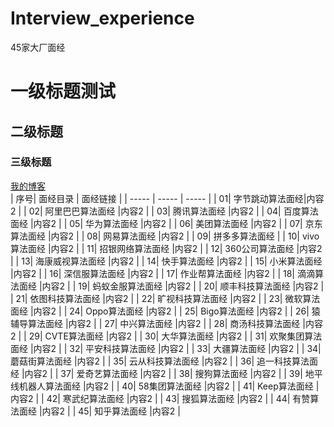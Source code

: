 # Interview_experience
45家大厂面经
# 一级标题测试
## 二级标题
### 三级标题
[我的博客](http://blog.csdn.net/guodongxiaren "悬停显示")  
| 序号| 面经目录 | 面经链接 |
| ----- | ----- | ----- |
| 01| 字节跳动算法面经|内容2 |
| 02| 阿里巴巴算法面经 |内容2 |
| 03| 腾讯算法面经 |内容2 |
| 04| 百度算法面经 |内容2 |
| 05| 华为算法面经 |内容2 |
| 06| 美团算法面经 |内容2 |
| 07| 京东算法面经 |内容2 |
| 08| 网易算法面经 |内容2 |
| 09| 拼多多算法面经 |
| 10| vivo算法面经 |内容2 |
| 11| 招银网络算法面经 |内容2 |
| 12| 360公司算法面经 |内容2 |
| 13| 海康威视算法面经 |内容2 |
| 14| 快手算法面经 |内容2 |
| 15| 小米算法面经 |内容2 |
| 16| 深信服算法面经 |内容2 |
| 17| 作业帮算法面经 |内容2 |
| 18| 滴滴算法面经 |内容2 |
| 19| 蚂蚁金服算法面经 |内容2 |
| 20| 顺丰科技算法面经 |内容2 |
| 21| 依图科技算法面经 |内容2 |
| 22| 旷视科技算法面经 |内容2 |
| 23| 微软算法面经 |内容2 |
| 24| Oppo算法面经 |内容2 |
| 25| Bigo算法面经 |内容2 |
| 26| 猿辅导算法面经 |内容2 |
| 27| 中兴算法面经 |内容2 |
| 28| 商汤科技算法面经 |内容2 |
| 29| CVTE算法面经 |内容2 |
| 30| 大华算法面经 |内容2 |
| 31| 欢聚集团算法面经 |内容2 |
| 32| 平安科技算法面经 |内容2 |
| 33| 大疆算法面经 |内容2 |
| 34| 蘑菇街算法面经 |内容2 |
| 35| 云从科技算法面经 |内容2 |
| 36| 追一科技算法面经 |内容2 |
| 37| 爱奇艺算法面经 |内容2 |
| 38| 搜狗算法面经 |内容2 |
| 39| 地平线机器人算法面经 |内容2 |
| 40| 58集团算法面经 |内容2 |
| 41| Keep算法面经 |内容2 |
| 42| 寒武纪算法面经 |内容2 |
| 43| 搜狐算法面经 |内容2 |
| 44| 有赞算法面经 |内容2 |
| 45| 知乎算法面经 |内容2 |



